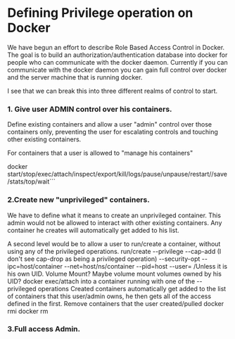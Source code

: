 # Defining Privilege operation on Docker

We have begun an effort to describe Role Based Access Control in Docker.  The goal is to build 
an authorization/authentication database into docker for people who can communicate with the docker daemon.  Currently if you can communicate with the docker daemon you can gain full control over docker and the server machine that is running docker.  

I see that we can break this into three different realms of control to start.

### 1. Give user ADMIN control over his containers.
Define existing containers and allow a user "admin" control over those containers only, preventing the user for escalating controls and touching other existing containers.

For containers that a user is allowed to "manage his containers"

docker start/stop/exec/attach/inspect/export/kill/logs/pause/unpause/restart//save/stats/top/wait```

### 2.Create new "unprivileged" containers.  
We have to define what it means to
create an unprivileged container.  This admin would not be allowed to interact with other existing containers.    Any container he creates will automatically get added to his list.

A second level would be to allow a user to run/create a container, without using any of the privileged operations.
run/create
--privilege
--cap-add (I don't see cap-drop as being a privileged operation)
--security-opt
--ipc=host/container
--net=host/ns/container
--pid=host
--user= /Unless it is his own UID.
Volume Mount? Maybe volume mount volumes owned by his UID?
docker exec/attach into a container running with one of the --privileged operations
Created containers automatically get added to the list of containers that this user/admin owns, he then gets all of the access defined in the first.
Remove containers that the user created/pulled
docker rmi 
docker rm

### 3.Full access Admin.
